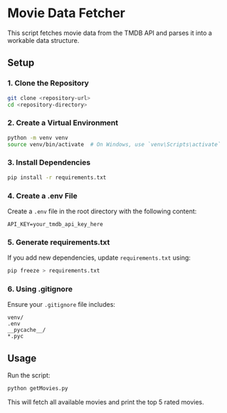 # Movie Data Fetcher

This script fetches movie data from the TMDB API and parses it into a workable data structure.

## Setup

### 1. Clone the Repository
```bash
git clone <repository-url>
cd <repository-directory>
```

### 2. Create a Virtual Environment
```bash
python -m venv venv
source venv/bin/activate  # On Windows, use `venv\Scripts\activate`
```

### 3. Install Dependencies
```bash
pip install -r requirements.txt
```

### 4. Create a .env File
Create a `.env` file in the root directory with the following content:
```
API_KEY=your_tmdb_api_key_here
```

### 5. Generate requirements.txt
If you add new dependencies, update `requirements.txt` using:
```bash
pip freeze > requirements.txt
```

### 6. Using .gitignore
Ensure your `.gitignore` file includes:
```
venv/
.env
__pycache__/
*.pyc
```

## Usage
Run the script:
```bash
python getMovies.py
```

This will fetch all available movies and print the top 5 rated movies.